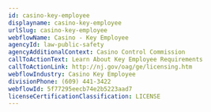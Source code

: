 ```yaml
---
id: casino-key-employee
displayname: casino-key-employee
urlSlug: casino-key-employee
webflowName: Casino - Key Employee
agencyId: law-public-safety
agencyAdditionalContext: Casino Control Commission
callToActionText: Learn About Key Employee Requirements
callToActionLink: http://nj.gov/oag/ge/licensing.htm
webflowIndustry: Casino Key Employee
divisionPhone: (609) 441-3422
webflowId: 5f77295eecb74e2b5223aad7
licenseCertificationClassification: LICENSE
---
```

